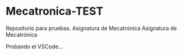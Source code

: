 # Mecatronica-TEST
Repositorio para pruebas. Asignatura de Mecatrónica
Asignatura de Mecatrónica

Probando el VSCode...
